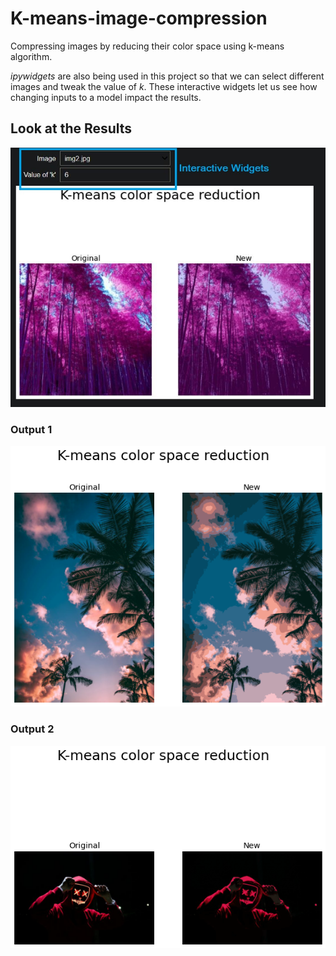 # K-means-image-compression
Compressing images by reducing their color space using k-means algorithm.

*ipywidgets* are also being used in this project so that we can select different images and tweak the value of _k_. These interactive widgets let us see how changing inputs to a model impact the results.

## Look at the Results

![Interactive Widgets ](https://github.com/tombro27/K-means-image-compression/blob/main/output/Interactive%20widgets.JPG?raw=true)

### Output 1
![Output for img1 ](https://github.com/tombro27/K-means-image-compression/blob/main/output/op%201.png?raw=true)

### Output 2
![Output for img4](https://github.com/tombro27/K-means-image-compression/blob/main/output/op%202.png?raw=true)

